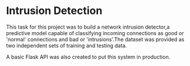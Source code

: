 # Intrusion Detection

This task for this project was to build a network intrusion detector,a predictive model capable of classifying incoming connections as good or 'normal' connections and bad or 'intrusions'.The dataset was provided as two independent sets of training and testing data.


A basic Flask API was also created to put this system in production.
